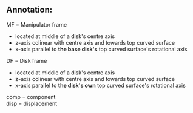 ## Annotation:
MF = Manipulator frame
- located at middle of a disk's centre axis
- z-axis colinear with centre axis and towards top curved surface
- x-axis parallel to **the base disk's** top curved surface's rotational axis

DF = Disk frame
- located at middle of a disk's centre axis
- z-axis colinear with centre axis and towards top curved surface
- x-axis parallel to **the disk's own** top curved surface's rotational axis

comp = component<br>
disp = displacement